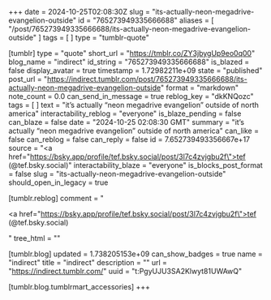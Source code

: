+++
date = 2024-10-25T02:08:30Z
slug = "its-actually-neon-megadrive-evangelion-outside"
id = "765273949335666688"
aliases = [ "/post/765273949335666688/its-actually-neon-megadrive-evangelion-outside" ]
tags = [ ]
type = "tumblr-quote"

[tumblr]
type = "quote"
short_url = "https://tmblr.co/ZY3jbygUp9eo0q00"
blog_name = "indirect"
id_string = "765273949335666688"
is_blazed = false
display_avatar = true
timestamp = 1.72982211e+09
state = "published"
post_url = "https://indirect.tumblr.com/post/765273949335666688/its-actually-neon-megadrive-evangelion-outside"
format = "markdown"
note_count = 0.0
can_send_in_message = true
reblog_key = "dkKNQozc"
tags = [ ]
text = "it&rsquo;s actually &ldquo;neon megadrive evangelion&rdquo; outside of north america"
interactability_reblog = "everyone"
is_blaze_pending = false
can_blaze = false
date = "2024-10-25 02:08:30 GMT"
summary = "it’s actually “neon megadrive evangelion” outside of north america"
can_like = false
can_reblog = false
can_reply = false
id = 7.652739493356667e+17
source = "<a href=\"https://bsky.app/profile/tef.bsky.social/post/3l7c4zvjgbu2f\">tef (@tef.bsky.social)</a>"
interactability_blaze = "everyone"
is_blocks_post_format = false
slug = "its-actually-neon-megadrive-evangelion-outside"
should_open_in_legacy = true

[tumblr.reblog]
comment = "<p><a href=\"https://bsky.app/profile/tef.bsky.social/post/3l7c4zvjgbu2f\">tef (@tef.bsky.social)</a></p>"
tree_html = ""

[tumblr.blog]
updated = 1.738205153e+09
can_show_badges = true
name = "indirect"
title = "indirect"
description = ""
url = "https://indirect.tumblr.com/"
uuid = "t:PgyUJU3SA2Klwyt81UWAwQ"

[tumblr.blog.tumblrmart_accessories]
+++
